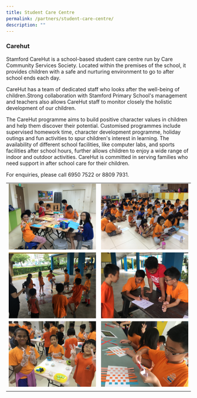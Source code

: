 ```yaml
---
title: Student Care Centre
permalink: /partners/student-care-centre/
description: ""
---
```

### Carehut

Stamford CareHut is a school-based student care centre run by Care Community Services Society. Located within the premises of the school, it provides children with a safe and nurturing environment to go to after school ends each day. 

CareHut has a team of dedicated staff who looks after the well-being of children.Strong collaboration with Stamford Primary School's management and teachers also allows CareHut staff to monitor closely the holistic development of our children. 

The CareHut programme aims to build positive character values in children and help them discover their potential. Customised programmes include supervised homework time, character development programme, holiday outings and fun activities to spur children's interest in learning. The availability of different school facilities, like computer labs, and sports facilities after school hours, further allows children to enjoy a wide range of indoor and outdoor activities. CareHut is committed in serving families who need support in after school care for their children. 

For enquiries, please call 6950 7522 or 8809 7931.

|  |  |
| -------- | -------- | 
| ![](/images/IMG_2405.jpg) | ![](/images/IMG_2538.jpg) | 
| ![](/images/IMG_5151.jpg) | ![](/images/IMG_5157.jpg) |
| ![](/images/IMG_2670.jpg) | ![](/images/IMG_5176.jpg) |
| | |